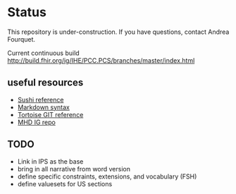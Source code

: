# Status

This repository is under-construction. If you have questions, contact Andrea Fourquet.

Current continuous build
http://build.fhir.org/ig/IHE/PCC.PCS/branches/master/index.html

## useful resources

* [Sushi reference](http://hl7.org/fhir/uv/shorthand/reference.html)
* [Markdown syntax](https://guides.github.com/pdfs/markdown-cheatsheet-online.pdf)
* [Tortoise GIT reference](https://tortoisegit.org/docs/tortoisegit/tgit-dug.html)
* [MHD IG repo](https://github.com/IHE/ITI.MHD)

## TODO

* Link in IPS as the base
* bring in all narrative from word version
* define specific constraints, extensions, and vocabulary (FSH)
* define valuesets for US sections
